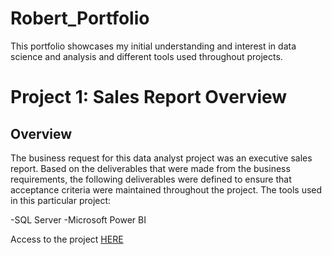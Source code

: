 # Robert_Portfolio
This portfolio showcases my initial understanding and interest in data science and analysis and different tools used throughout projects.

# Project 1: Sales Report Overview

## Overview

The business request for this data analyst project was an executive sales report. Based on the deliverables that were made from the business requirements, the following deliverables were defined to ensure that acceptance criteria were maintained throughout the project. The tools used in this particular project:

  -SQL Server
  -Microsoft Power BI

Access to the project [HERE](https://github.com/rhannula/Sales_Report)




